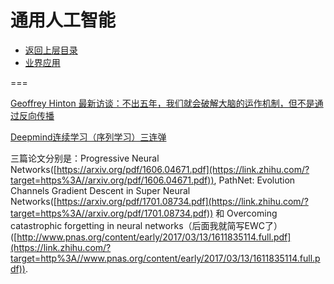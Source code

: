 # 通用人工智能

* [返回上层目录](../README.md)
* [业界应用](industry-application/industry-application.md)



===

[Geoffrey Hinton 最新访谈：不出五年，我们就会破解大脑的运作机制，但不是通过反向传播](https://mp.weixin.qq.com/s/dHes97t7pIOrOWYz8shJIQ)





[Deepmind连续学习（序列学习）三连弹](https://zhuanlan.zhihu.com/p/25893683)

三篇论文分别是：Progressive Neural Networks([https://arxiv.org/pdf/1606.04671.pdf](https://link.zhihu.com/?target=https%3A//arxiv.org/pdf/1606.04671.pdf)), PathNet: Evolution Channels Gradient Descent in Super Neural Networks([https://arxiv.org/pdf/1701.08734.pdf](https://link.zhihu.com/?target=https%3A//arxiv.org/pdf/1701.08734.pdf)) 和 Overcoming catastrophic forgetting in neural networks（后面我就简写EWC了）([http://www.pnas.org/content/early/2017/03/13/1611835114.full.pdf](https://link.zhihu.com/?target=http%3A//www.pnas.org/content/early/2017/03/13/1611835114.full.pdf)).

